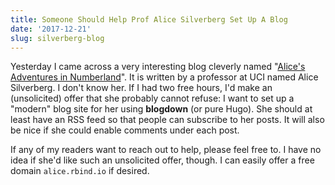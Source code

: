 ```yaml
---
title: Someone Should Help Prof Alice Silverberg Set Up A Blog
date: '2017-12-21'
slug: silverberg-blog
---
```


Yesterday I came across a very interesting blog cleverly named "[Alice's Adventures in Numberland](https://www.math.uci.edu/~asilverb/Adventures.html)". It is written by a professor at UCI named Alice Silverberg. I don't know her. If I had two free hours, I'd make an (unsolicited) offer that she probably cannot refuse: I want to set up a "modern" blog site for her using **blogdown** (or pure Hugo). She should at least have an RSS feed so that people can subscribe to her posts. It will also be nice if she could enable comments under each post.

If any of my readers want to reach out to help, please feel free to. I have no idea if she'd like such an unsolicited offer, though. I can easily offer a free domain `alice.rbind.io` if desired.
